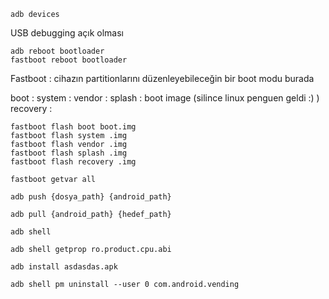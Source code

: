 
``` title:"Bağlı cihazları görüntüle"
adb devices
```
USB debugging açık olması 
 

``` title:"cihazı fastboota sokmak" 
adb reboot bootloader
fastboot reboot bootloader
```
Fastboot : cihazın partitionlarını düzenleyebileceğin bir boot modu burada 

boot : 
system :
vendor : 
splash : boot image (silince linux penguen geldi :) )
recovery :
```
fastboot flash boot boot.img
fastboot flash system .img
fastboot flash vendor .img
fastboot flash splash .img
fastboot flash recovery .img
```

``` title:"partitionlar ile ilgili bilgileri getirir"
fastboot getvar all
```

``` title:"cihaza bir dosya gönderir"
adb push {dosya_path} {android_path}
```

``` title:"cihazdan dosya çek"
adb pull {android_path} {hedef_path}
```

``` title:"cihazda shell açar"
adb shell 
```

``` title:"işlemci mimarisini görmek için"
adb shell getprop ro.product.cpu.abi
```

``` title:"apk dosyasını kur"
adb install asdasdas.apk
```

``` title:"bir paketi silmek için kullanılır"
adb shell pm uninstall --user 0 com.android.vending
```